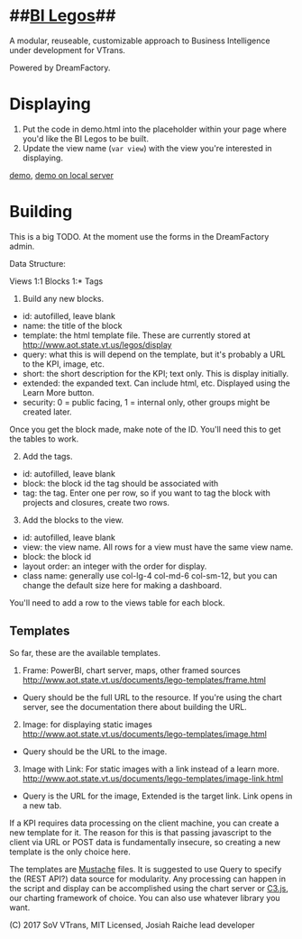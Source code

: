 ##[BI Legos](https://jocooler.github.io/BI-Blocks/)##
=============
A modular, reuseable, customizable approach to Business Intelligence under development for VTrans.

Powered by DreamFactory.

Displaying
=========
1. Put the code in demo.html into the placeholder within your page where you'd like the BI Legos to be built. 
2. Update the view name (`var view`) with the view you're interested in displaying.

[demo](http://jocooler.github.io/BI-Blocks/display/demo.html), [demo on local server](http://www.aot.state.vt.us/legos/display/demo.html)

Building
=============
This is a big TODO. At the moment use the forms in the DreamFactory admin.

Data Structure:

Views 1:1 Blocks 1:* Tags

1. Build any new blocks.

* id: autofilled, leave blank
* name: the title of the block
* template: the html template file. These are currently stored at http://www.aot.state.vt.us/legos/display
* query: what this is will depend on the template, but it's probably a URL to the KPI, image, etc.
* short: the short description for the KPI; text only. This is display initially.
* extended: the expanded text. Can include html, etc. Displayed using the Learn More button.
* security: 0 = public facing, 1 = internal only, other groups might be created later.

Once you get the block made, make note of the ID. You'll need this to get the tables to work.

2. Add the tags.

* id: autofilled, leave blank
* block: the block id the tag should be associated with
* tag: the tag. Enter one per row, so if you want to tag the block with projects and closures, create two rows.

3. Add the blocks to the view.

* id: autofilled, leave blank
* view: the view name. All rows for a view must have the same view name.
* block: the block id 
* layout order: an integer with the order for display.
* class name: generally use col-lg-4 col-md-6 col-sm-12, but you can change the default size here for making a dashboard. 

You'll need to add a row to the views table for each block.

Templates
------------

So far, these are the available templates.

1. Frame: PowerBI, chart server, maps, other framed sources http://www.aot.state.vt.us/documents/lego-templates/frame.html
* Query should be the full URL to the resource. If you're using the chart server, see the documentation there about building the URL.
2. Image: for displaying static images http://www.aot.state.vt.us/documents/lego-templates/image.html
* Query should be the URL to the image.
3. Image with Link: For static images with a link instead of a learn more. http://www.aot.state.vt.us/documents/lego-templates/image-link.html
* Query is the URL for the image, Extended is the target link. Link opens in a new tab.

If a KPI requires data processing on the client machine, you can create a new template for it. The reason for this is that passing javascript to the client via URL or POST data is fundamentally insecure, so creating a new template is the only choice here. 

The templates are [Mustache](https://github.com/janl/mustache.js/) files. It is suggested to use Query to specify the (REST API?) data source for modularity. Any processing can happen in the script and display can be accomplished using the chart server or [C3.js](http://c3js.org/), our charting framework of choice. You can also use whatever library you want.

(C) 2017 SoV VTrans, MIT Licensed, Josiah Raiche lead developer
